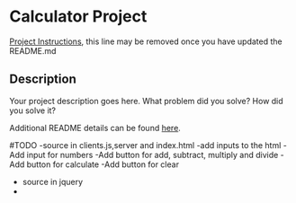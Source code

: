 # Calculator Project

[Project Instructions](./INSTRUCTIONS.md), this line may be removed once you have updated the README.md

## Description

Your project description goes here. What problem did you solve? How did you solve it?

Additional README details can be found [here](https://github.com/PrimeAcademy/readme-template/blob/master/README.md).

#TODO
-source in clients.js,server and index.html
-add inputs to the html
-Add input for numbers
-Add button for add, subtract, multiply and divide
-Add button for calculate
-Add button for clear

- source in jquery
-
